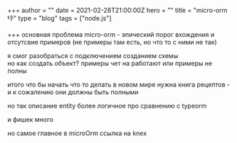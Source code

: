 +++
author = ""
date = 2021-02-28T21:00:00Z
hero = ""
title = "micro-orm 👎"
type = "blog"
tags = ["node.js"]

+++
основная проблема micro-orm - эпический порог вхождения и отсутсвие примеров (не примеры там есть, но что то с ними не так)

я смог разобраться с подключением созданием схемы  
но как создать объект? примеры чет на работают или примеры не полны

итого что бы начать что то делать в новом мире нужна книга рецептов - и к сожалению они должны быть полными

но так описание entity более логичное про сравнению с typeorm

и фишек много

но самое главное в microOrm ссылка на knex